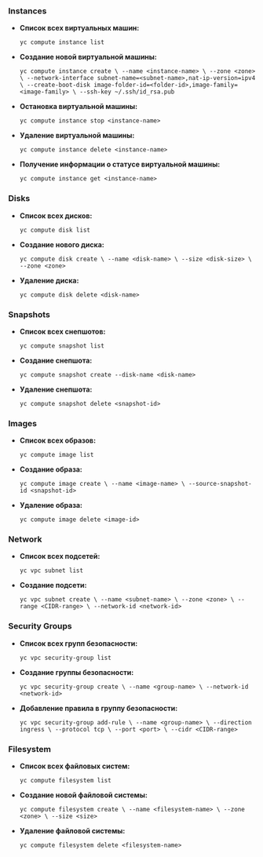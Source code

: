 

### Instances

-   **Список всех виртуальных машин:**
    
    `yc compute instance list` 
    
-   **Создание новой виртуальной машины:**
    

    
    `yc compute instance create \
      --name <instance-name> \
      --zone <zone> \
      --network-interface subnet-name=<subnet-name>,nat-ip-version=ipv4 \
      --create-boot-disk image-folder-id=<folder-id>,image-family=<image-family> \
      --ssh-key ~/.ssh/id_rsa.pub` 
    
-   **Остановка виртуальной машины:**

  
    `yc compute instance stop <instance-name>` 
    
-   **Удаление виртуальной машины:**
    
    `yc compute instance delete <instance-name>` 
    
-   **Получение информации о статусе виртуальной машины:**
    
    
    `yc compute instance get <instance-name>` 
    

### Disks

-   **Список всех дисков:**
    

    `yc compute disk list` 
    
-   **Создание нового диска:**
    
    `yc compute disk create \
      --name <disk-name> \
      --size <disk-size> \
      --zone <zone>` 
    
-   **Удаление диска:**
    
    
    `yc compute disk delete <disk-name>` 
    

### Snapshots

-   **Список всех снепшотов:**

    `yc compute snapshot list` 
    
-   **Создание снепшота:**

    `yc compute snapshot create --disk-name <disk-name>` 
    
-   **Удаление снепшота:**

    `yc compute snapshot delete <snapshot-id>` 
    

### Images

-   **Список всех образов:**

    `yc compute image list` 
    
-   **Создание образа:**

    `yc compute image create \
      --name <image-name> \
      --source-snapshot-id <snapshot-id>` 
    
-   **Удаление образа:**
    
    `yc compute image delete <image-id>` 
    

### Network

-   **Список всех подсетей:**

    `yc vpc subnet list` 
    
-   **Создание подсети:**
    
    `yc vpc subnet create \
      --name <subnet-name> \
      --zone <zone> \
      --range <CIDR-range> \
      --network-id <network-id>` 
    

### Security Groups

-   **Список всех групп безопасности:**
    
    `yc vpc security-group list` 
    
-   **Создание группы безопасности:**

    `yc vpc security-group create \
      --name <group-name> \
      --network-id <network-id>` 
    
-   **Добавление правила в группу безопасности:**

    
    `yc vpc security-group add-rule \
      --name <group-name> \
      --direction ingress \
      --protocol tcp \
      --port <port> \
      --cidr <CIDR-range>` 
    

### Filesystem

-   **Список всех файловых систем:**
   
    
    `yc compute filesystem list` 
    
-   **Создание новой файловой системы:**
    

    `yc compute filesystem create \
      --name <filesystem-name> \
      --zone <zone> \
      --size <size>` 
    
-   **Удаление файловой системы:**
    
    
    `yc compute filesystem delete <filesystem-name>`
